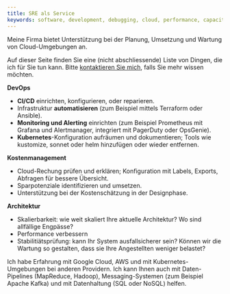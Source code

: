 ```yaml
---
title: SRE als Service
keywords: software, development, debugging, cloud, performance, capacity
---
```


Meine Firma bietet Unterst&uuml;tzung bei der Planung, Umsetzung und Wartung von
Cloud-Umgebungen an.

Auf dieser Seite finden Sie eine (nicht abschliessende) Liste von Dingen, die ich
f&uuml;r Sie tun kann. Bitte [kontaktieren Sie mich](contact), falls Sie mehr
wissen m&ouml;chten.

<div class="Offeringsbox">
<div class="Offering">
<b>DevOps</b>
<ul>
<li> <b>CI/CD</b> einrichten, konfigurieren, oder reparieren.
<li> Infrastruktur <b>automatisieren</b> (zum Beispiel mittels Terraform oder Ansible).
<li> <b>Monitoring und Alerting</b> einrichten (zum Beispiel Prometheus mit Grafana und
Alertmanager, integriert mit PagerDuty oder OpsGenie).
<li> <b>Kubernetes</b>-Konfiguration aufr&auml;umen und dokumentieren; Tools wie kustomize, sonnet oder helm hinzuf&uuml;gen oder wieder entfernen.
</ul>
</div>

<div class="Offering">
<b>Kostenmanagement</b>
<ul>
<li> Cloud-Rechung pr&uuml;fen und erkl&auml;ren; Konfiguration mit Labels, Exports, Abfragen f&uuml;r bessere &Uuml;bersicht.
<li> Sparpotenziale identifizieren und umsetzen.
<li> Unterst&uuml;tzung bei der Kostensch&auml;tzung in der Designphase.
</ul>
</div>

<div class="Offering">
<b>Architektur</b>
<ul>
<li> Skalierbarkeit: wie weit skaliert Ihre aktuelle Architektur? Wo sind allf&auml;llige Engp&auml;sse?
<li> Performance verbessern
<li> Stabiliti&auml;tspr&uuml;fung: kann Ihr System ausfallsicherer sein? K&ouml;nnen wir die Wartung so gestalten, dass sie Ihre Angestellten weniger belastet?
</ul>
</div>
</div>

Ich habe Erfahrung mit Google Cloud, AWS und mit Kubernetes-Umgebungen bei anderen Providern. Ich kann Ihnen auch mit Daten-Pipelines (MapReduce, Hadoop), Messaging-Systemen
(zum Beispiel Apache Kafka) und mit Datenhaltung (SQL oder NoSQL) helfen.
